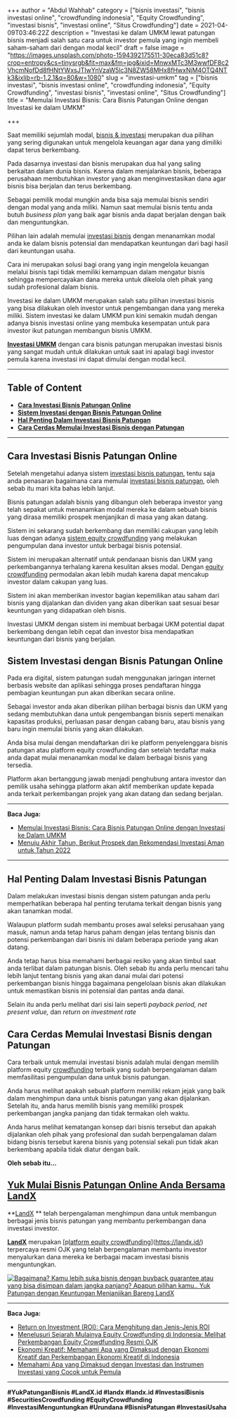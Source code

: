 +++
author = "Abdul Wahhab"
category = ["bisnis investasi", "bisnis investasi online", "crowdfunding indonesia", "Equity Crowdfunding", "investasi bisnis", "investasi online", "Situs Crowdfunding"]
date = 2021-04-09T03:46:22Z
description = "Investasi ke dalam UMKM lewat patungan bisnis menjadi salah satu cara untuk investor pemula yang ingin membeli saham-saham dari dengan modal kecil"
draft = false
image = "https://images.unsplash.com/photo-1594392175511-30eca83d51c8?crop=entropy&cs=tinysrgb&fit=max&fm=jpg&ixid=MnwxMTc3M3wwfDF8c2VhcmNofDd8fHNtYWxsJTIwYnVzaW5lc3N8ZW58MHx8fHwxNjM4OTQ4NTk3&ixlib=rb-1.2.1&q=80&w=1080"
slug = "investasi-umkm"
tag = ["bisnis investasi", "bisnis investasi online", "crowdfunding indonesia", "Equity Crowdfunding", "investasi bisnis", "investasi online", "Situs Crowdfunding"]
title = "Memulai Investasi Bisnis: Cara Bisnis Patungan Online dengan Investasi ke dalam UMKM"

+++


Saat memiliki sejumlah modal, [bisnis & investasi](https://landx.id/) merupakan dua pilihan yang sering digunakan untuk mengelola keuangan agar dana yang dimiliki dapat terus berkembang.

Pada dasarnya investasi dan bisnis merupakan dua hal yang saling berkaitan dalam dunia bisnis. Karena dalam menjalankan bisnis, beberapa perusahaan membutuhkan investor yang akan menginvestasikan dana agar bisnis bisa berjalan dan terus berkembang.

Sebagai pemilik modal mungkin anda bisa saja memulai bisnis sendiri dengan modal yang anda miliki. Namun saat memulai bisnis tentu anda butuh _business plan_ yang baik agar bisnis anda dapat berjalan dengan baik dan menguntungkan.

Pilihan lain adalah memulai [investasi bisnis](https://landx.id/) dengan menanamkan modal anda ke dalam bisnis potensial dan mendapatkan keuntungan dari bagi hasil dari keuntungan usaha.

Cara ini merupakan solusi bagi orang yang ingin mengelola keuangan melalui bisnis tapi tidak memiliki kemampuan dalam mengatur bisnis sehingga mempercayakan dana mereka untuk dikelola oleh pihak yang sudah profesional dalam bisnis.

Investasi ke dalam  UMKM merupakan salah satu pilihan investasi bisnis yang bisa dilakukan oleh investor untuk pengembangan dana yang mereka miliki. Sistem investasi ke dalam UMKM pun kini semakin mudah dengan adanya bisnis investasi online yang membuka kesempatan untuk para investor ikut patungan membangun bisnis UMKM.

**[Investasi UMKM](https://landx.id/)** dengan cara bisnis patungan merupakan investasi bisnis yang sangat mudah untuk dilakukan untuk saat ini apalagi bagi investor pemula karena investasi ini dapat dimulai dengan modal kecil.

---

## Table of Content

* **[Cara Investasi Bisnis Patungan Online](#cara-investasi-bisnis-patungan-online)**
* **[Sistem Investasi dengan Bisnis Patungan Online](#sistem-investasi-dengan-bisnis-patungan-online)**
* **[Hal Penting Dalam Investasi Bisnis Patungan](#hal-penting-dalam-investasi-bisnis-patungan)**
* **[Cara Cerdas Memulai Investasi Bisnis dengan Patungan](#cara-cerdas-memulai-investasi-bisnis-dengan-patungan)**

---

## Cara Investasi Bisnis Patungan Online

Setelah mengetahui adanya sistem [investasi bisnis patungan](https://landx.id/), tentu saja anda penasaran bagaimana cara memulai [investasi bisnis patungan](https://landx.id/), oleh sebab itu mari kita bahas lebih lanjut.

Bisnis patungan adalah bisnis yang dibangun oleh beberapa investor yang telah sepakat untuk menanamkan modal mereka ke dalam sebuah bisnis yang dirasa memiliki prospek menjanjikan di masa yang akan datang.

Sistem ini sekarang sudah berkembang dan memiliki cakupan yang lebih luas dengan adanya [sistem equity crowdfunding](https://landx.id/) yang melakukan pengumpulan dana investor untuk berbagai bisnis potensial.

Sistem ini merupakan alternatif untuk pendanaan bisnis dan UKM yang perkembangannya terhalang karena kesulitan akses modal. Dengan [equity crowdfunding](https://landx.id/) permodalan akan lebih mudah karena dapat mencakup investor dalam cakupan yang luas.

Sistem ini akan memberikan investor bagian kepemilikan atau saham dari bisnis yang dijalankan dan dividen yang akan diberikan saat sesuai besar keuntungan yang didapatkan oleh bisnis.

Investasi UMKM dengan sistem ini membuat berbagai UKM potential dapat berkembang dengan lebih cepat dan investor bisa mendapatkan keuntungan dari bisnis yang berjalan.

## Sistem Investasi dengan Bisnis Patungan Online

Pada era digital, sistem patungan sudah menggunakan jaringan internet berbasis website dan aplikasi sehingga proses pendaftaran hingga pembagian keuntungan pun akan diberikan secara online.

Sebagai investor anda akan diberikan pilihan berbagai bisnis dan UKM yang sedang membutuhkan dana untuk pengembangan bisnis seperti menaikan kapasitas produksi, perluasan pasar dengan cabang baru, atau bisnis yang baru ingin memulai bisnis yang akan dilakukan.

Anda bisa mulai dengan mendaftarkan diri ke platform penyelenggara bisnis patungan atau platform equity crowdfunding dan setelah terdaftar maka anda dapat mulai menanamkan modal ke dalam berbagai bisnis yang tersedia.

Platform akan bertanggung jawab menjadi penghubung antara investor dan pemilik usaha sehingga platform akan aktif memberikan update kepada anda terkait perkembangan projek yang akan datang dan sedang berjalan.

---

**Baca Juga:**

* [Memulai Investasi Bisnis: Cara Bisnis Patungan Online dengan Investasi ke Dalam UMKM](https://landx.id/blog/investasi-umkm/)
* [Menuju Akhir Tahun, Berikut Prospek dan Rekomendasi Investasi Aman untuk Tahun 2022](https://landx.id/blog/rekomendasi-investasi-di-tahun-2022/)

---

## Hal Penting Dalam Investasi Bisnis Patungan

Dalam melakukan investasi bisnis dengan sistem patungan anda perlu memperhatikan beberapa hal penting terutama terkait dengan bisnis yang akan tanamkan modal.

Walaupun platform sudah membantu proses awal seleksi perusahaan yang masuk, namun anda tetap harus paham dengan jelas tentang bisnis dan potensi perkembangan dari bisnis ini dalam beberapa periode yang akan datang.

Anda tetap harus bisa memahami berbagai resiko yang akan timbul saat anda terlibat dalam patungan bisnis. Oleh sebab itu anda perlu mencari tahu lebih lanjut tentang bisnis yang akan danai mulai dari potensi perkembangan bisnis hingga bagaimana pengelolaan bisnis akan dilakukan untuk memastikan bisnis ini potensial dan pantas anda danai.

Selain itu anda perlu melihat dari sisi lain seperti _payback period, net present value,_ dan _return on investment rate_

## Cara Cerdas Memulai Investasi Bisnis dengan Patungan

Cara terbaik untuk memulai investasi bisnis adalah mulai dengan memilih platform equity [crowdfunding](https://landx.id/https://landx.id/project/) terbaik yang sudah berpengalaman dalam memfasilitasi pengumpulan dana untuk bisnis patungan.

Anda harus melihat apakah sebuah platform memiliki rekam jejak yang baik dalam menghimpun dana untuk bisnis patungan yang akan dijalankan. Setelah itu, anda harus memilih bisnis yang memiliki prospek perkembangan jangka panjang dan tidak termakan oleh waktu.

Anda harus melihat kematangan konsep dari bisnis tersebut dan apakah dijalankan oleh pihak yang profesional dan sudah berpengalaman dalam bidang bisnis tersebut karena bisnis yang potensial sekali pun tidak akan berkembang apabila tidak diatur dengan baik.

**Oleh sebab itu…**

## [Yuk Mulai Bisnis Patungan Online Anda Bersama LandX](https://landx.id/project/)

**[LandX](https://landx.id/) ** telah berpengalaman menghimpun dana untuk membangun berbagai jenis bisnis patungan yang membantu perkembangan dana investasi investor.

[**LandX**](https://landx.id/) merupakan [p[latform equity crowdfunding](https://landx.id/)](https://landx.id/) terpercaya resmi OJK yang telah berpengalaman membantu investor menyalurkan dana mereka ke berbagai macam investasi bisnis menguntungkan.

[![Bagaimana? Kamu lebih suka bisnis dengan buyback guarantee atau yang bisa disimpan dalam jangka panjang? Apapun pilihan kamu.. Yuk Patungan  dengan Keuntungan Menjanjikan Bareng LandX](https://accountgram-production.sfo2.cdn.digitaloceanspaces.com/landx_ghost/2021/10/Equity-Crowdfunding-di-Indonesia-1--3.png)](https://landx.id/project/#/ximi)

---

**Baca Juga:**

* [Return on Investment (ROI): Cara Menghitung dan Jenis-Jenis ROI](https://landx.id/blog/return-on-investment-roi-adalah/)
* [Menelusuri Sejarah Mulainya Equity Crowdfunding di Indonesia: Melihat Perkembangan Equity Crowdfunding Resmi OJK](https://landx.id/blog/equity-crowdfunding-indonesia/)
* [Ekonomi Kreatif: Memahami Apa yang Dimaksud dengan Ekonomi Kreatif dan Perkembangan Ekonomi Kreatif di Indonesia](https://landx.id/blog/pentingnya-perkembangan-ekonomi-kreatif-di-indonesia/)
* [Memahami Apa yang Dimaksud dengan Investasi dan Instrumen Investasi yang Cocok untuk Pemula](https://landx.id/blog/apa-yang-dimaskud-dengan-investasi-untuk-investasi/) 

---

**#YukPatunganBisnis     #LandX.id    #landx         #landx.id    #InvestasiBisnis   #SecuritiesCrowdfunding   #EquityCrowdfunding     #InvestasiMenguntungkan     #Urundana    #BisnisPatungan     #InvestasiUsaha**



